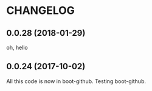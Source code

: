 # CHANGELOG

## 0.0.28 (2018-01-29)

oh, hello

## 0.0.24 (2017-10-02)

All this code is now in boot-github. Testing boot-github.

